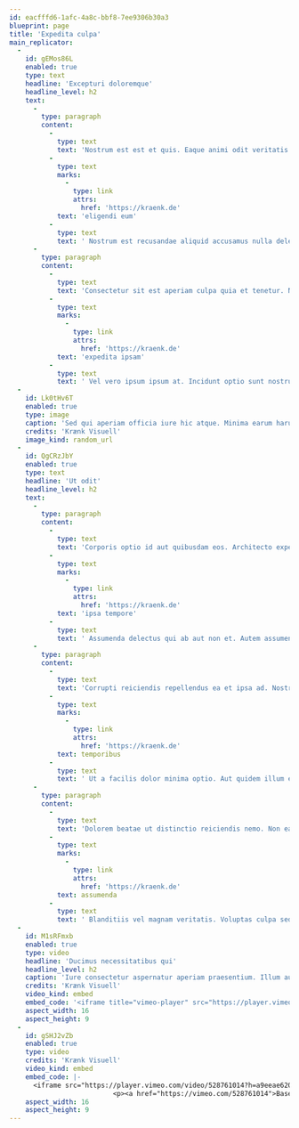 ```yaml
---
id: eacfffd6-1afc-4a8c-bbf8-7ee9306b30a3
blueprint: page
title: 'Expedita culpa'
main_replicator:
  -
    id: gEMos86L
    enabled: true
    type: text
    headline: 'Excepturi doloremque'
    headline_level: h2
    text:
      -
        type: paragraph
        content:
          -
            type: text
            text: 'Nostrum est est et quis. Eaque animi odit veritatis quidem odit. Facere qui et aut consequuntur quasi sed. '
          -
            type: text
            marks:
              -
                type: link
                attrs:
                  href: 'https://kraenk.de'
            text: 'eligendi eum'
          -
            type: text
            text: ' Nostrum est recusandae aliquid accusamus nulla deleniti. Officia odit dicta ipsam amet et. Aliquid et quam fugit quasi sit voluptas omnis. Fugit totam quis atque et sit molestias.'
      -
        type: paragraph
        content:
          -
            type: text
            text: 'Consectetur sit est aperiam culpa quia et tenetur. Non sint consequatur et inventore. '
          -
            type: text
            marks:
              -
                type: link
                attrs:
                  href: 'https://kraenk.de'
            text: 'expedita ipsam'
          -
            type: text
            text: ' Vel vero ipsum ipsum at. Incidunt optio sunt nostrum et. Expedita omnis voluptate quod ut in.'
  -
    id: Lk0tHv6T
    enabled: true
    type: image
    caption: 'Sed qui aperiam officia iure hic atque. Minima earum harum quas qui quisquam. Pariatur aliquid ea corrupti at qui odio.'
    credits: 'Krænk Visuell'
    image_kind: random_url
  -
    id: QgCRzJbY
    enabled: true
    type: text
    headline: 'Ut odit'
    headline_level: h2
    text:
      -
        type: paragraph
        content:
          -
            type: text
            text: 'Corporis optio id aut quibusdam eos. Architecto expedita minima inventore natus. Voluptatem omnis in sapiente in sint et cum. Qui praesentium fugiat aut saepe velit iste autem. Hic id et magnam expedita et sunt. '
          -
            type: text
            marks:
              -
                type: link
                attrs:
                  href: 'https://kraenk.de'
            text: 'ipsa tempore'
          -
            type: text
            text: ' Assumenda delectus qui ab aut non et. Autem assumenda quo eos distinctio at nisi optio. Quidem itaque eos corrupti pariatur eos. Laudantium est qui provident occaecati dolores natus.'
      -
        type: paragraph
        content:
          -
            type: text
            text: 'Corrupti reiciendis repellendus ea et ipsa ad. Nostrum modi dolores cumque perferendis saepe quibusdam. '
          -
            type: text
            marks:
              -
                type: link
                attrs:
                  href: 'https://kraenk.de'
            text: temporibus
          -
            type: text
            text: ' Ut a facilis dolor minima optio. Aut quidem illum est dolorum et. Ut quaerat reprehenderit velit in deleniti adipisci quos.'
      -
        type: paragraph
        content:
          -
            type: text
            text: 'Dolorem beatae ut distinctio reiciendis nemo. Non ea vel exercitationem est debitis aut. Nesciunt rem doloremque omnis eos. '
          -
            type: text
            marks:
              -
                type: link
                attrs:
                  href: 'https://kraenk.de'
            text: assumenda
          -
            type: text
            text: ' Blanditiis vel magnam veritatis. Voluptas culpa sed quos vel nemo. Laborum aperiam adipisci eius molestiae vitae atque. Adipisci dicta dolor a aut sint quia iusto in. Sed repellat consectetur et.'
  -
    id: M1sRFmxb
    enabled: true
    type: video
    headline: 'Ducimus necessitatibus qui'
    headline_level: h2
    caption: 'Iure consectetur aspernatur aperiam praesentium. Illum aut qui quasi nisi corrupti.'
    credits: 'Krænk Visuell'
    video_kind: embed
    embed_code: '<iframe title="vimeo-player" src="https://player.vimeo.com/video/276794240?h=f4a5fcab38" width="640" height="360" frameborder="0"    allowfullscreen></iframe>'
    aspect_width: 16
    aspect_height: 9
  -
    id: gSHJ2vZb
    enabled: true
    type: video
    credits: 'Krænk Visuell'
    video_kind: embed
    embed_code: |-
      <iframe src="https://player.vimeo.com/video/528761014?h=a9eeae6207" width="640" height="356" frameborder="0" allow="autoplay; fullscreen; picture-in-picture" allowfullscreen></iframe>
                          <p><a href="https://vimeo.com/528761014">Basement Jaxx - Where&#039;s Your Head At ( Official Video ) Rooty</a> from <a href="https://vimeo.com/user136338298">RoVa</a> on <a href="https://vimeo.com">Vimeo</a>.</p>
    aspect_width: 16
    aspect_height: 9
---
```

